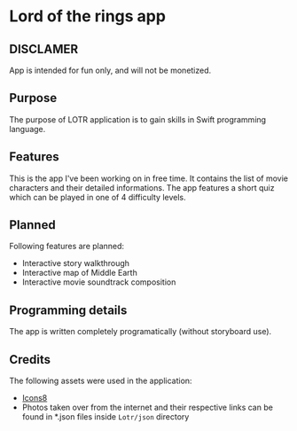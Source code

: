 # Lord of the rings app

## DISCLAMER
App is intended for fun only, and will not be monetized.

## Purpose
The purpose of LOTR application is to gain skills in Swift programming language.

## Features
This is the app I've been working on in free time.
It contains the list of movie characters and their detailed informations.
The app features a short quiz which can be played in one of 4 difficulty levels.

## Planned
Following features are planned:
* Interactive story walkthrough
* Interactive map of Middle Earth
* Interactive movie soundtrack composition

## Programming details
The app is written completely programatically (without storyboard use).

## Credits
The following assets were used in the application:
* [Icons8](https://icons8.com/)
* Photos taken over from the internet and their respective links can be found in *.json files inside `Lotr/json` directory
